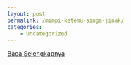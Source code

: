 ```yaml
---
layout: post
permalink: /mimpi-ketemu-singa-jinak/
categories:
    - Uncategorized
---
```


[Baca Selengkapnya](/08)